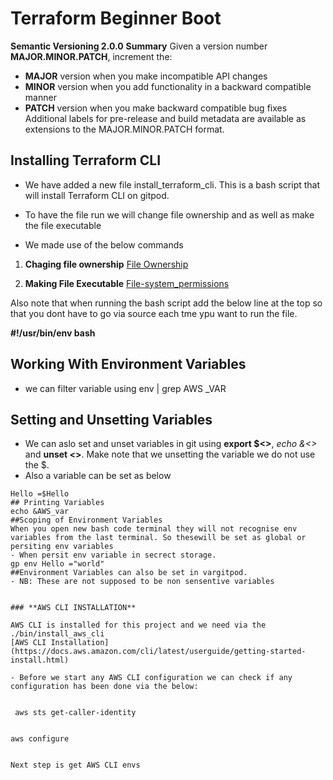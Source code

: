 # Terraform Beginner Boot

**Semantic Versioning 2.0.0**
**Summary**
Given a version number **MAJOR.MINOR.PATCH**, increment the:

- **MAJOR** version when you make incompatible API changes
- **MINOR** version when you add functionality in a backward compatible manner
- **PATCH** version when you make backward compatible bug fixes
Additional labels for pre-release and build metadata are available as extensions to the MAJOR.MINOR.PATCH format.


## **Installing Terraform CLI**
- We have added a new file install_terraform_cli. This is a bash script that will install Terraform CLI on gitpod.
- To have the file run we will change file ownership and as well as make the file executable

- We made use of the below commands 

1. **Chaging file ownership** [File Ownership](https://en.wikipedia.org/wiki/Ownership)


2. **Making File Executable** [File-system_permissions](https://en.wikipedia.org/wiki/File-system_permissions)


Also note that when running the bash script add the below line at the top so that you dont have to go via source each tme ypu want to run the file.

**#!/usr/bin/env bash**


## Working With Environment Variables ####

- we can filter variable using env | grep AWS _VAR

## Setting and Unsetting Variables 
- We can aslo set and unset variables in git using **export $<>**, *echo &<>* and **unset <>**. Make note that we unsetting the variable we do not use the $.
- Also a variable can be set as below

```
Hello =$Hello
## Printing Variables
echo &AWS_var
##Scoping of Environment Variables
When you open new bash code terminal they will not recognise env variables from the last terminal. So thesewill be set as global or persiting env variables
- When persit env variable in secrect storage.
gp env Hello ="world"
##Environment Variables can also be set in vargitpod.
- NB: These are not supposed to be non sensentive variables


### **AWS CLI INSTALLATION**

AWS CLI is installed for this project and we need via the ./bin/install_aws_cli
[AWS CLI Installation](https://docs.aws.amazon.com/cli/latest/userguide/getting-started-install.html)

- Before we start any AWS CLI configuration we can check if any configuration has been done via the below:


 aws sts get-caller-identity


aws configure


Next step is get AWS CLI envs
